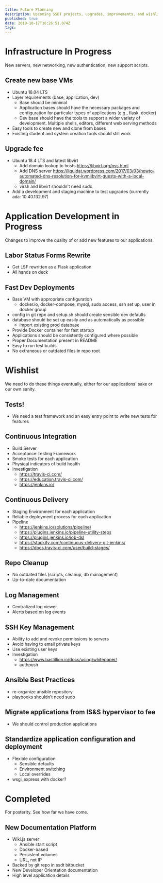 ```yaml
---
title: Future Planning
description: Upcoming SSDT projects, upgrades, improvements, and wishlists.
published: true
date: 2019-10-17T18:26:51.074Z
tags: 
---
```


# Infrastructure In Progress
New servers, new networking, new authentication, new support scripts.

## Create new base VMs
* Ubuntu 18.04 LTS
* Layer requirements (base, application, dev)
	* Base should be minimal
  * Application bases should have the necessary packages and configuration for particular types of applications (e.g., flask, docker)
  * Dev base should have the tools to support a wider variety of development. Multiple shells, editors, different web serving methods
* Easy tools to create new and clone from bases
* Existing student and system creation tools should still work

## Upgrade fee
* Ubuntu 18.4 LTS and latest libvirt
    * Add domain lookup to hosts https://libvirt.org/nss.html
    * Add DNS server https://liquidat.wordpress.com/2017/03/03/howto-automated-dns-resolution-for-kvmlibvirt-guests-with-a-local-domain/
    * virsh and libvirt shouldn't need sudo
* Add a development and staging machine to test upgrades (currently ada: 10.40.132.97)

# Application Development in Progress
Changes to improve the quality of or add new features to our applications.

## Labor Status Forms Rewrite
* Get LSF rewritten as a Flask application
* All hands on deck

## Fast Dev Deployments
* Base VM with appropriate configuration
    * docker.io, docker-compose, mysql, sudo access, ssh set up, user in docker group
* config in git repo and setup.sh should create sensible dev defaults
* database should be set up easily and as automatically as possible
    * import existing prod database
* Provide Docker container for fast startup
* Applications should be consistently configured where possible
* Proper Documentation present in README
* Easy to run test builds
* No extraneous or outdated files in repo root

# Wishlist
We need to do these things eventually, either for our applications' sake or our own sanity.

## Tests!
* We need a test framework and an easy entry point to write new tests for features

## Continuous Integration
* Build Server
* Acceptance Testing Framework
* Smoke tests for each application
* Physical indicators of build health
* Investigation
	* https://travis-ci.com/
  * https://education.travis-ci.com/
  * https://jenkins.io/

## Continuous Delivery
* Staging Environment for each application
* Reliable deployment process for each application
* Pipeline
	* https://jenkins.io/solutions/pipeline/
  * https://plugins.jenkins.io/pipeline-utility-steps
  * https://plugins.jenkins.io/job-dsl
  * https://stackify.com/continuous-delivery-git-jenkins/
  * https://docs.travis-ci.com/user/build-stages/

## Repo Cleanup
* No outdated files (scripts, cleanup, db management)
* Up-to-date documentation

## Log Management
* Centralized log viewer
* Alerts based on log events

## SSH Key Management
* Ability to add and revoke permissions to servers
* Avoid having to email private keys
* Use existing user keys
* Investigation
	* https://www.bastillion.io/docs/using/whitepaper/
	* authpush

## Ansible Best Practices
* re-organize ansible repository
* playbooks shouldn't need sudo

## Migrate applications from IS&S hypervisor to fee
* We should control production applications

## Standardize application configuration and deployment
* Flexible configuration
	* Sensible defaults
	* Environment switching
	* Local overrides
* wsgi_express with docker?

# Completed
For posterity. See how far we have come.

## New Documentation Platform
* Wiki.js server
    * Ansible start script
    * Docker-based
    * Persistent volumes
    * URL, not IP
* Backed by git repo in ssdt bitbucket
* New Developer Orientation documentation
* High level application details

